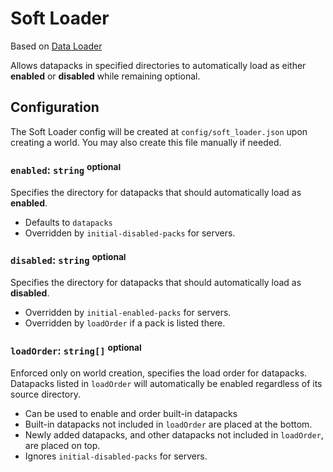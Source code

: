 # Soft Loader

Based on [Data Loader](https://github.com/Commander07/data-loader)

Allows datapacks in specified directories to automatically load as either **enabled** or **disabled** while remaining
optional.

## Configuration

The Soft Loader config will be created at `config/soft_loader.json` upon creating a world. You may also create this
file manually if needed.

### `enabled`: `string` <sup>optional</sup>

Specifies the directory for datapacks that should automatically load as **enabled**.

- Defaults to `datapacks`
- Overridden by `initial-disabled-packs` for servers.

### `disabled`: `string` <sup>optional</sup>

Specifies the directory for datapacks that should automatically load as **disabled**.

- Overridden by `initial-enabled-packs` for servers.
- Overridden by `loadOrder` if a pack is listed there.

### `loadOrder`: `string[]` <sup>optional</sup>

Enforced only on world creation, specifies the load order for datapacks. Datapacks listed in `loadOrder` will
automatically be enabled regardless of its source directory.

- Can be used to enable and order built-in datapacks
- Built-in datapacks not included in `loadOrder` are placed at the bottom.
- Newly added datapacks, and other datapacks not included in `loadOrder`, are placed on top.
- Ignores `initial-disabled-packs` for servers.
